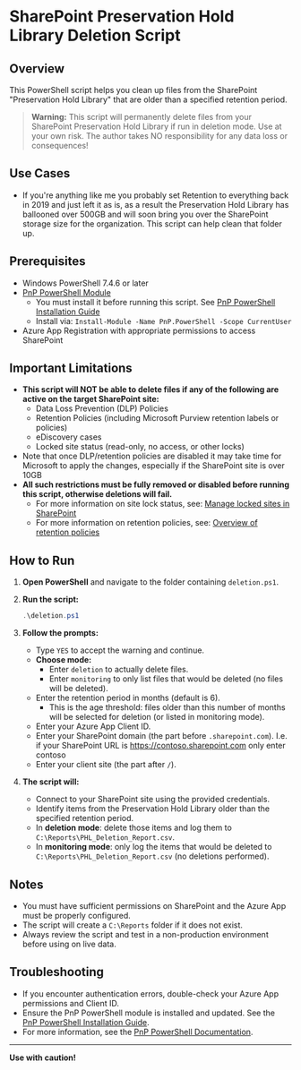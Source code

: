 # SharePoint Preservation Hold Library Deletion Script

## Overview
This PowerShell script helps you clean up files from the SharePoint "Preservation Hold Library" that are older than a specified retention period.

> **Warning:**
> This script will permanently delete files from your SharePoint Preservation Hold Library if run in deletion mode. Use at your own risk. The author takes NO responsibility for any data loss or consequences!

## Use Cases
- If you're anything like me you probably set Retention to everything back in 2019 and just left it as is, as a result the Preservation Hold Library has ballooned over 500GB and will soon bring you over the SharePoint storage size for the organization. This script can help clean that folder up. 

## Prerequisites
- Windows PowerShell 7.4.6 or later
- [PnP PowerShell Module](https://pnp.github.io/powershell/)
    - You must install it before running this script. See [PnP PowerShell Installation Guide](https://pnp.github.io/powershell/index.html)
    - Install via: `Install-Module -Name PnP.PowerShell -Scope CurrentUser`
- Azure App Registration with appropriate permissions to access SharePoint

## Important Limitations
- **This script will NOT be able to delete files if any of the following are active on the target SharePoint site:**
    - Data Loss Prevention (DLP) Policies
    - Retention Policies (including Microsoft Purview retention labels or policies)
    - eDiscovery cases
    - Locked site status (read-only, no access, or other locks)
- Note that once DLP/retention policies are disabled it may take time for Microsoft to apply the changes, especially if the SharePoint site is over 10GB
- **All such restrictions must be fully removed or disabled before running this script, otherwise deletions will fail.**
    - For more information on site lock status, see: [Manage locked sites in SharePoint](https://learn.microsoft.com/en-us/sharepoint/manage-lock-status)
    - For more information on retention policies, see: [Overview of retention policies](https://learn.microsoft.com/en-us/microsoft-365/compliance/retention-policies)

## How to Run
1. **Open PowerShell** and navigate to the folder containing `deletion.ps1`.

2. **Run the script:**
   ```powershell
   .\deletion.ps1
   ```

3. **Follow the prompts:**
   - Type `YES` to accept the warning and continue.
   - **Choose mode:**
     - Enter `deletion` to actually delete files.
     - Enter `monitoring` to only list files that would be deleted (no files will be deleted).
   - Enter the retention period in months (default is 6).
     - This is the age threshold: files older than this number of months will be selected for deletion (or listed in monitoring mode).
   - Enter your Azure App Client ID.
   - Enter your SharePoint domain (the part before `.sharepoint.com`). I.e. if your SharePoint URL is https://contoso.sharepoint.com only enter contoso
   - Enter your client site (the part after `/`).

4. **The script will:**
   - Connect to your SharePoint site using the provided credentials.
   - Identify items from the Preservation Hold Library older than the specified retention period.
   - In **deletion mode**: delete those items and log them to `C:\Reports\PHL_Deletion_Report.csv`.
   - In **monitoring mode**: only log the items that would be deleted to `C:\Reports\PHL_Deletion_Report.csv` (no deletions performed).

## Notes
- You must have sufficient permissions on SharePoint and the Azure App must be properly configured.
- The script will create a `C:\Reports` folder if it does not exist.
- Always review the script and test in a non-production environment before using on live data.

## Troubleshooting
- If you encounter authentication errors, double-check your Azure App permissions and Client ID.
- Ensure the PnP PowerShell module is installed and updated. See the [PnP PowerShell Installation Guide](https://pnp.github.io/powershell/index.html).
- For more information, see the [PnP PowerShell Documentation](https://pnp.github.io/powershell/).

---

**Use with caution!**
